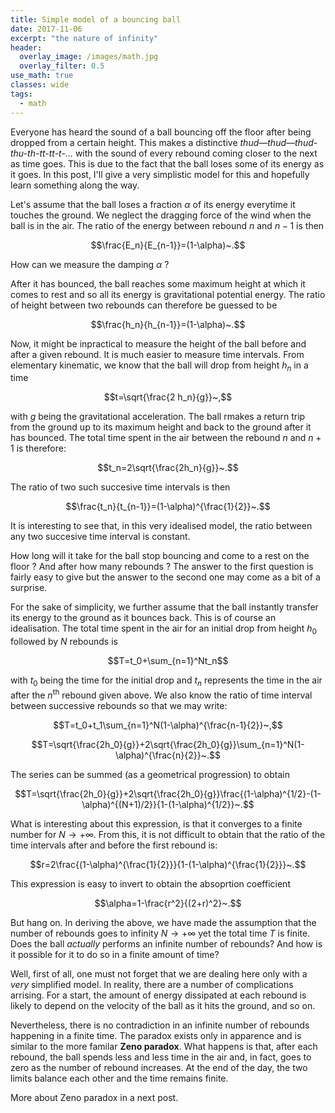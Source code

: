 ```yaml
---
title: Simple model of a bouncing ball
date: 2017-11-06
excerpt: "the nature of infinity"
header:
  overlay_image: /images/math.jpg
  overlay_filter: 0.5
use_math: true
classes: wide
tags:
  - math
---
```


Everyone has heard the sound of a ball bouncing off the floor after being dropped from a certain height. This makes a distinctive *thud—thud—thud-thu-th-tt-tt-t-…* with the sound of every rebound coming closer to the next as time goes. This is due to the fact that the ball loses some of its energy as it goes. In this post, I'll give a very simplistic model for this and hopefully learn something along the way.

Let's assume that the ball loses a fraction $\alpha$ of its energy everytime it touches the ground. We neglect the dragging force of the wind when the ball is in the air. The ratio of the energy between rebound $n$ and $n-1$ is then

$$\frac{E_n}{E_{n-1}}=(1-\alpha)~.$$

How can we measure the damping $\alpha$ ?

After it has bounced, the ball reaches some maximum height at which it comes to rest and so all its energy is gravitational potential energy. The ratio of height between two rebounds can therefore be guessed to be

$$\frac{h_n}{h_{n-1}}=(1-\alpha)~.$$

Now, it might be inpractical to measure the height of the ball before and after a given rebound. It is much easier to measure time intervals. From elementary kinematic, we know that the ball will drop from height $h_n$ in a time

$$t=\sqrt{\frac{2 h_n}{g}}~,$$

with $g$ being the gravitational acceleration. The ball rmakes a return trip from the ground up to its maximum height and back to the ground after it has bounced. The total time spent in the air between the rebound $n$ and $n+1$ is therefore:

$$t_n=2\sqrt{\frac{2h_n}{g}}~.$$

The ratio of two such succesive time intervals is then

$$\frac{t_n}{t_{n-1}}=(1-\alpha)^{\frac{1}{2}}~.$$

It is interesting to see that, in this very idealised model, the ratio between any two succesive time interval is constant.

How long will it take for the ball stop bouncing and come to a rest on the floor ? And after how many rebounds ? The answer to the first question is fairly easy to give but the answer to the second one may come as a bit of a surprise.

 For the sake of simplicity, we further assume that the ball instantly transfer its energy to the ground as it bounces back. This is of course an idealisation. The total time spent in the air for an initial drop from height $h_0$ followed by $N$ rebounds is

$$T=t_0+\sum_{n=1}^Nt_n$$

with $t_0$ being the time for the initial drop and $t_n$ represents the time in the air after the $n^\text{th}$ rebound given above. We also know the ratio of time interval between successive rebounds so that we may write:

$$T=t_0+t_1\sum_{n=1}^N(1-\alpha)^{\frac{n-1}{2}}~,$$

$$T=\sqrt{\frac{2h_0}{g}}+2\sqrt{\frac{2h_0}{g}}\sum_{n=1}^N(1-\alpha)^{\frac{n}{2}}~.$$

The series can be summed (as a geometrical progression) to obtain

$$T=\sqrt{\frac{2h_0}{g}}+2\sqrt{\frac{2h_0}{g}}\frac{(1-\alpha)^{1/2}-(1-\alpha)^{(N+1)/2}}{1-(1-\alpha)^{1/2}}~.$$

What is interesting about this expression, is that it converges to a finite number for $N\rightarrow+\infty$. From this, it is not difficult to obtain that the ratio of the time intervals after and before the first rebound is:

$$r=2\frac{(1-\alpha)^{\frac{1}{2}}}{1-(1-\alpha)^{\frac{1}{2}}}~.$$

This expression is easy to invert to obtain the absoprtion coefficient

$$\alpha=1-\frac{r^2}{(2+r)^2}~.$$

But hang on. In deriving the above, we have made the assumption that the number of rebounds goes to infinity $N\rightarrow+\infty$ yet the total time $T$ is finite. Does the ball *actually* performs an infinite number of rebounds? And how is it possible for it to do so in a finite amount of time?

Well, first of all, one must not forget that we are dealing here only with a *very* simplified model. In reality, there are a number of complications arrising. For a start, the amount of energy dissipated at each rebound is likely to depend on the velocity of the ball as it hits the ground, and so on.

Nevertheless, there is no contradiction in an infinite number of rebounds happening in a finite time. The paradox exists only in apparence and is similar to the more familar **Zeno paradox**. What happens is that, after each rebound, the ball spends less and less time in the air and, in fact, goes to zero as the number of rebound increases. At the end of the day, the two limits balance each other and the time remains finite.

More about Zeno paradox in a next post.
